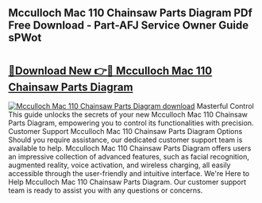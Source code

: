 ## Mcculloch Mac 110 Chainsaw Parts Diagram PDf Free Download - Part-AFJ Service Owner Guide sPWot

# <h2><a href="http://dfhlimx.blite.top/?on=Mcculloch+Mac+110+Chainsaw+Parts+Diagram">🔗Download New 👉🔴 Mcculloch Mac 110 Chainsaw Parts Diagram</a></h2>

[![Mcculloch Mac 110 Chainsaw Parts Diagram download](https://i.imgur.com/lujVjoI.png)](http://dfhlimx.blite.top/?on=Mcculloch+Mac+110+Chainsaw+Parts+Diagram)
Masterful Control This guide unlocks the secrets of your new Mcculloch Mac 110 Chainsaw Parts Diagram, empowering you to control its functionalities with precision. Customer Support Mcculloch Mac 110 Chainsaw Parts Diagram Options Should you require assistance, our dedicated customer support team is available to help. Mcculloch Mac 110 Chainsaw Parts Diagram offers users an impressive collection of advanced features, such as facial recognition, augmented reality, voice activation, and wireless charging, all easily accessible through the user-friendly and intuitive interface. We're Here to Help Mcculloch Mac 110 Chainsaw Parts Diagram. Our customer support team is ready to assist you with any questions or concerns.
